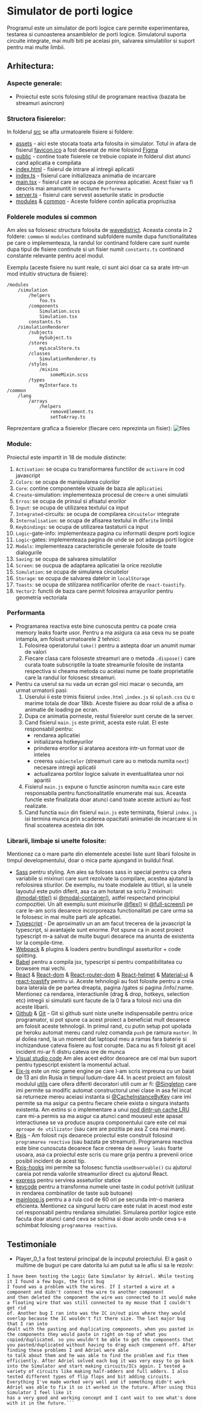# Simulator de porti logice

Programul este un simulator de porti logice care permite experimentarea, testarea si cunoasterea ansamblelor de porti logice. Simulatorul suporta circuite integrate, mai multi biti pe acelasi pin, salvarea simulatiilor si suport pentru mai multe limbii.

## Arhitectura:

### Aspecte generale:

-   Proiectul este scris folosing stilul de programare reactiva (bazata be streamuri asincron)

### Structora fisierelor:

In folderul [src](../src) se afla urmatoarele fisiere si foldere:

-   [assets](../src/assets) - aici este stocata toata arta folosita in simulator. Totul in afara de fisierul [favicon.ico](../src/assets/favicon.ico) a fost desenat de mine folosind [Figma](https://www.figma.com/)
-   [public](../src/public) - contine toate fisierele ce trebuie copiate in folderul dist atunci cand aplicatia e compilata
-   [index.html](../src/index.html) - fisierul de intrare al intregii aplicatii
-   [index.ts](../src/index.ts) - fisierul care initializeaza animatia de incarcare
-   [main.tsx](../src/main.tsx) - fisierul care se ocupa de pornirea aplicatiei. Acest fisier va fi descris mai amanuntit in sectiune `Performanta`
-   [server.ts](../src/server.ts) - fisierul care servest asseturile static in productie
-   [modules](../src/modules) & [common](../src/common) - Aceste foldere contin aplicatia propriuzisa

### Folderele modules si common

Am ales sa folosesc structura folosita de [wavedistrict](https://gitlab.com/wavedistrict/web-client/tree/master/src). Aceasta consta in 2 foldere: `common` si `modules` continand subfoldere numite dupa functionalitatea pe care o implementeaza, la randul lor continand foldere care sunt numte dupa tipul de fisiere continute si un fisier numit `constants.ts` continand constante relevante pentru acel modul.

Exemplu (aceste fisiere nu sunt reale, ci sunt aici doar ca sa arate intr-un mod intuitiv structura de fisiere):

```
/modules
    /simulation
        /helpers
            foo.ts
        /components
            Simulation.scss
            Simulation.tsx
        constants.ts
    /simulationRenderer
        /subjects
            mySubject.ts
        /stores
            myLocalStore.ts
        /classes
            SimulationRenderer.ts
        /styles
            /mixins
                someMixin.scss
        /types
            myInterface.ts
/common
    /lang
        /arrays
            /helpers
                removeElement.ts
                setToArray.ts
```

Reprezentare grafica a fisierelor (fiecare cerc reprezinta un fisier):
![files](./assets/files.png)

### Module:

Proiectul este impartit in 18 de module distincte:

1. `Activation`: se ocupa cu transformarea functiilor de `activare` in cod javascript
2. `Colors`: se ocupa de manipularea culorilor
3. `Core`: contine componentele vizuale de baza ale apl`icatiei`
4. `Create`-simulation: implementeaza procesul de cre`ere` a unei simulatii
5. `Erros`: se ocupa de prinsul si afisatul erorilor
6. `Input`: se ocupa de utilizarea textului ca input
7. `Integrated`-circuits: se ocupa de compilarea cir`cuitelor` integrate
8. `Internalisation`: se ocupa de afisarea textului in dif`erite` limbii
9. `Keybindings`: se ocupa de utilizarea tastaturii ca input
10. `Logic`-gate-info: implementeaza pagina cu informatii despre porti logice
11. `Logic`-gates: implementeaza pagina de unde se pot adauga porti logice
12. `Modals`: implementeaza caracteristicile generale folosite de toate dialogurile
13. `Saving`: se ocupa de salvarea simulatiilor
14. `Screen`: se oucpua de adaptarea aplicatiei la orice rezolutie
15. `Simulation`: se ocupa de simularea circuitelor
16. `Storage`: se ocupa de salvarea datelor in `localStorage`
17. `Toasts`: se ocupa de stilizarea notificarilor oferite de `react-toastify`.
18. `Vector2`: functii de baza care permit folosirea arrayurilor pentru geometria vectoriala

### Performanta

-   Programarea reactiva este bine cunoscuta pentru ca poate creia memory leaks foarte usor. Pentru a ma asigura ca asa ceva nu se poate intampla, am folosit urmatoarele 2 tehnici:
    1. Folosirea operatorului `take()` pentru a astepta doar un anumit numar de valori
    2. Fiecare clasa care foloseste streamuri are o metoda `.dispose()` care curata toate subscriptile la toate streamurile folosite de instanta respectiva si cheama metoda cu acelasi nume pe toate proprietatile care la randul lor folosesc streamuri.
-   Pentru ca userul sa nu vada un ecran gol nici macar o secunda, am urmat urmatorii pasi:
    1. Userului ii este trimis fisierul `index.html` ,`index.js` si `splash.css` cu o marime totala de doar 18kb. Aceste fisiere au doar rolul de a afisa o animatie de loading pe ecran.
    2. Dupa ce animatia porneste, restul fisierelor sunt cerute de la server.
    3. Cand fisierul `main.js` este primit, acesta este rulat. El este responsabil pentru:
        - rendarea aplicatiei
        - initializarea hotkeyurilor
        - prinderea erorilor si aratarea acestora intr-un format usor de inteles
        - creerea `subiectelor` (streamuri care au o metoda numita `next`) necesare intregii aplicatii
        - actualizarea portilor logice salvate in eventualitatea unor noi aparitii
    4. Fisierul `main.js` expune o functie asincron numita `main` care este responsabila pentru functionalitatile enumerate mai sus. Aceasta functie este finalizata doar atunci cand toate aceste actiuni au fost realizate.
    5. Cand functia `main` din fisierul `main.js` este terminata, fisierul `index.js` isi termina munca prin scaderea opacitatii animatiei de incarcare si in final scoaterea acesteia din `DOM`.

### Librarii, limbaje si unelte folosite:

Mentionez ca o mare parte din elementele acestei liste sunt libarii folosite in timpul developmentului, doar o mica parte ajungand in buildul final.

-   [Sass](https://sass-lang.com/) pentru styling. Am ales sa foloses sass in special pentru ca ofera variabile si mixinuri care sunt rezolvate la compilare, acestea ajutand la refolosirea stiurilor. De exemplu, nu toate modalele au titluri, si la unele layoutul este putin diferit, asa ca am hotarat sa scriu 2 mixinuri: [@modal-title()](../src/modules/modals/styles/mixins/modal-title.scss) si [@modal-container()](../src/modules/modals/styles/mixins/modal-container.scss), astfel respectand principiul compozitiei. Un alt exemplu sunt mixinurile [@flex()](../src/modules/core/styles/mixins/flex.scss) si [@full-screen()](../src/modules/core/styles/mixins/full-screen.scss) pe care le-am scris deoarece incorporeaza functionalitati pe care urma sa le folosesc in mai multe parti ale aplicatiei.
-   [Typescript](https://www.typescriptlang.org/) - De aproximativ un an am facut trecerea de la javascript la typescript, si avantajele sunt enorme. Pot spune ca in acest proiect typescript m-a salvat de multe buguri deoarece ma anunta de existenta lor la compile-time.
-   [Webpack](https://webpack.js.org/) & plugins & loaders pentru bundlingul asseturilor + code splitting.
-   [Babel](https://babeljs.io/) pentru a compila jsx, typescript si pentru compatibilitatea cu browsere mai vechi.
-   [React](https://reactjs.org/) & [React-dom](https://reactjs.org/docs/react-dom.html) & [React-router-dom](https://www.npmjs.com/package/react-router-dom) & [React-helmet](https://github.com/nfl/react-helmet) & [Material-ui](https://material-ui.com/) & [react-toastify](https://github.com/fkhadra/react-toastify) pentru ui. Aceste tehnologii au fost folosite pentru a creia bara laterala de pe partea dreapta, pagina /gates si pagina /info/:name. Mentionez ca rendarea, interactiunile (drag & drop, hotkeys, selection etc) intregii si simulatii sunt facute de la 0 fara a folosii nici una din aceste libarii.
-   [Github](https://github.com/) & [Git](https://git-scm.com/) - Git si github sunt niste unelte indispensabile pentru orice programator, si pot spune ca acest proiect a beneficiat mult deoarece am folosit aceste tehnologii. In primul rand, cu putin setup pot upolada pe heroku automat mereu cand rulez comanda `push` pe ramura `master`. In al doilea rand, la un moment dat laptopul meu a ramas fara baterie si inchizanduse cateva fisiere au fost corupte. Daca nu as fi folosit git acel incident mi-ar fi distru cateva ore de munca
-   [Visual studio code](https://code.visualstudio.com/) Am ales acest editor deoarece are cel mai bun suport pentru typescript existent la momentul actual.
-   [Eix-js](https://eix-js.github.io/core/) este un mic game engine pe care l-am scris impreuna cu un baiat de 13 ani din Rusia in timpul ludum-dare 44. In acest proiect am folosit modulul [utils](https://github.com/eix-js/utils) care ofera diferiti decoratori utili cum ar fi: [@Singleton](https://github.com/eix-js/utils/blob/master/src/modules/decorators/Singleton.ts) care imi permite sa modific automat constructorul unei clase in asa fel incat sa returneze mereu aceiasi instanta si [@CacheInstanceByKey](https://github.com/eix-js/utils/blob/master/src/modules/decorators/CacheInstancesByKey.ts) care imi permite sa ma asigur ca pentru fiecare cheie exista o singura instants existenta. Am extins si o implementare a unui [nod dintr-un cache LRU](https://github.com/eix-js/utils/blob/master/src/modules/classes/LruCache.ts) care mi-a permis sa ma asigur ca atunci cand mouseul este apasat interactiunea se va produce asupra componentului care este cel mai `aproape de utilizator` (sau care are pozitia pe axa Z cea mai mare).
-   [Rxjs](https://rxjs-dev.firebaseapp.com/) - Am folosit rxjs deoarece proiectul este construit folosind `programarea reactiva` (sau bazata pe streamuri). Programarea reactiva este bine cunoscuta deoarece face creerea de `memory leaks` foarte usoara, asa ca proiectul este scris cu mare grija pentru a prevenii orice posibil incident de acest tip.
-   [Rxjs-hooks](https://github.com/LeetCode-OpenSource/rxjs-hooks) imi permite sa folosesc functia `useObservable()` cu ajutorul careia pot renda valorile streamurilor direct cu ajutorul React.
-   [express](https://expressjs.com/) pentru servirea asseturilor statice
-   [keycode](https://www.npmjs.com/package/keycode) pentru a transforma numele unei taste in codul potrivit (utilizat in rendarea combinatilor de taste sub butoane)
-   [mainloop.js](https://github.com/IceCreamYou/MainLoop.js?utm_source=recordnotfound.com) pentru a a rula cod de 60 ori pe secunda intr-o maniera eficienta. Mentionez ca singurul lucru care este rulat in acest mod este cel responsabil pentru rendarea simulatiei. Simularea portilor logice este facuta doar atunci cand ceva se schima si doar acolo unde ceva s-a schimbat folosing `programarea reactiva`.

## Testimoniale

-   Player_0_1 a fost testerul principal de la incputul proiectului. El a gasit o multime de buguri pe care datorita lui am putut sa le aflu si sa le rezolv:

````
I have been testing the Logic Gate Simulator by Adriel. While testing it I found a few bugs, the first bug
I found was a problem with the wires. If I started a wire at a component and didn't connect the wire to another component
and then deleted the component the wire was connected to it would make a floating wire that was still connected to my mouse that I couldn't get rid
of. Another bug I ran into was the IC in/out pins where they would overlap because the IC wouldn't fit there size. The last major bug that I ran into
dealt with the pasting and duplicating components. when you pasted in the components they would paste in right on top of what you copied/duplicated. so you wouldn't be able to get the components that you pasted/duplicated without having to drag each component off. After finding these problems I and Adriel were able
to talk about them and he was able to find the problem and fix them efficiently. After Adriel solved each bug it was very easy to go back into the Simulator and start making circuits/ICs again. I tested a variety of circuits like making half-adders and full adders. I also tested different types of flip flops and bit adding circuits.
Everything I've made worked very well and if something didn't work Adriel was able to fix it so it worked in the future. After using this Simulator I feel like it
has a very good and working concept and I cant wait to see what's done with it in the future.```
````
